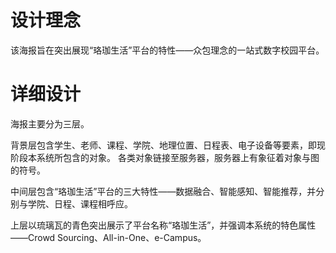 # 设计理念

该海报旨在突出展现“珞珈生活”平台的特性——众包理念的一站式数字校园平台。

# 详细设计

海报主要分为三层。

背景层包含学生、老师、课程、学院、地理位置、日程表、电子设备等要素，即现阶段本系统所包含的对象。
各类对象链接至服务器，服务器上有象征着对象与图的符号。

中间层包含“珞珈生活”平台的三大特性——数据融合、智能感知、智能推荐，并分别与学院、日程、课程相呼应。

上层以琉璃瓦的青色突出展示了平台名称“珞珈生活”，并强调本系统的特色属性——Crowd Sourcing、All-in-One、e-Campus。